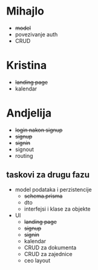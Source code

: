 # Mihajlo
- ~~model~~
- povezivanje auth
- CRUD

# Kristina
- ~~landing page~~
- kalendar

# Andjelija
- ~~login nakon signup~~
- ~~signup~~
- ~~signin~~
- signout
- routing



## taskovi za drugu fazu
- model podataka i perzistencije
    - ~~schema.prisma~~
    - dto
    - interfejsi i klase za objekte
- UI
    - ~~landing page~~
    - ~~signup~~
    - ~~signin~~
    - kalendar
    - CRUD za dokumenta
    - CRUD za zajednice
    - ceo layout
